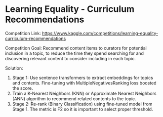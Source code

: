 # Learning Equality - Curriculum Recommendations

Competition Link: https://www.kaggle.com/competitions/learning-equality-curriculum-recommendations

Competition Goal: Recommend content items to curators for potential inclusion in a topic, to reduce the time they spend searching for and discovering relevant content to consider including in each topic.

Solution:

1. Stage 1: Use sentence transformers to extract embeddings for topics and contents. Fine-tuning with MultipleNegativesRanking loss boosted the score.
2. Train a K-Nearest Neighbors (KNN) or Approximate Nearest Neighbors (ANN) algorithm to recommend related contents to the topic.
3. Stage 2: Re-rank (Binary Classification) using fine-tuned model from Stage 1. The metric is F2 so it is important to select proper threshold. 


